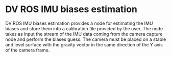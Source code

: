 # DV ROS IMU biases estimation

DV ROS IMU biases estimation provides a node for estimating the IMU biases and store them into a calibration file
provided by the user.
The node takes as input the stream of the IMU data coming from the camera capture node and perform the biases guess. The
camera must be placed on a stable and level surface with the gravity vector in the same direction of the Y axis of the
camera frame.